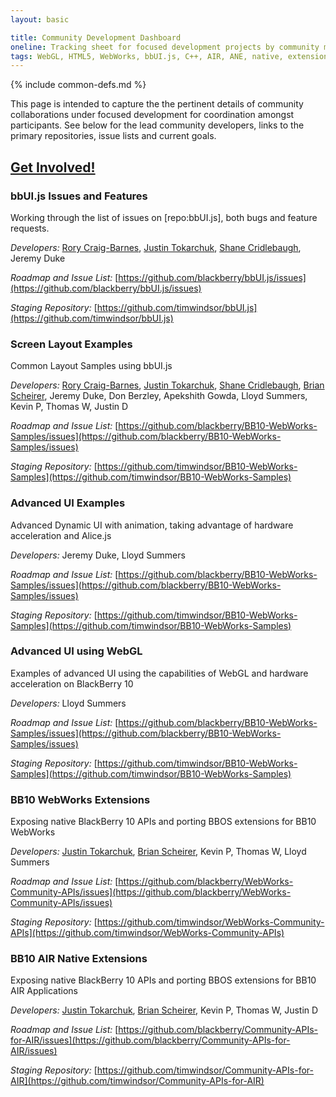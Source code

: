 ```yaml
---
layout: basic

title: Community Development Dashboard
oneline: Tracking sheet for focused development projects by community members
tags: WebGL, HTML5, WebWorks, bbUI.js, C++, AIR, ANE, native, extension
---
```

{% include common-defs.md %}

This page is intended to capture the the pertinent details of community collaborations under focused development for coordination amongst participants. See below for the lead community developers, links to the primary repositories, issue lists and current goals.

[Get Involved!](http://blackberry.github.com/howToContribute.html)
<br>
----

### bbUI.js Issues and Features

Working through the list of issues on [repo:bbUI.js], both bugs and feature requests.

_Developers:_
[Rory Craig-Barnes](http://github.com/glasspear),
[Justin Tokarchuk](http://github.com/jtokarchuk),
[Shane Cridlebaugh](http://github.com/SCrid2000),
Jeremy Duke

_Roadmap and Issue List:_
[https://github.com/blackberry/bbUI.js/issues](https://github.com/blackberry/bbUI.js/issues)

_Staging Repository:_
[https://github.com/timwindsor/bbUI.js](https://github.com/timwindsor/bbUI.js)

### Screen Layout Examples

Common Layout Samples using bbUI.js

_Developers:_
[Rory Craig-Barnes](http://github.com/glasspear),
[Justin Tokarchuk](http://github.com/jtokarchuk),
[Shane Cridlebaugh](http://github.com/SCrid2000),
[Brian Scheirer](http://github.com/bcs925),
Jeremy Duke,
Don Berzley,
Apekshith Gowda,
Lloyd Summers,
Kevin P,
Thomas W,
Justin D

_Roadmap and Issue List:_
[https://github.com/blackberry/BB10-WebWorks-Samples/issues](https://github.com/blackberry/BB10-WebWorks-Samples/issues)

_Staging Repository:_
[https://github.com/timwindsor/BB10-WebWorks-Samples](https://github.com/timwindsor/BB10-WebWorks-Samples)

### Advanced UI Examples

Advanced Dynamic UI with animation, taking advantage of hardware acceleration and Alice.js

_Developers:_
Jeremy Duke,
Lloyd Summers

_Roadmap and Issue List:_
[https://github.com/blackberry/BB10-WebWorks-Samples/issues](https://github.com/blackberry/BB10-WebWorks-Samples/issues)

_Staging Repository:_
[https://github.com/timwindsor/BB10-WebWorks-Samples](https://github.com/timwindsor/BB10-WebWorks-Samples)

### Advanced UI using WebGL

Examples of advanced UI using the capabilities of WebGL and hardware acceleration on BlackBerry 10

_Developers:_
Lloyd Summers

_Roadmap and Issue List:_
[https://github.com/blackberry/BB10-WebWorks-Samples/issues](https://github.com/blackberry/BB10-WebWorks-Samples/issues)

_Staging Repository:_
[https://github.com/timwindsor/BB10-WebWorks-Samples](https://github.com/timwindsor/BB10-WebWorks-Samples)

### BB10 WebWorks Extensions

Exposing native BlackBerry 10 APIs and porting BBOS extensions for BB10 WebWorks

_Developers:_
[Justin Tokarchuk](http://github.com/jtokarchuk),
[Brian Scheirer](http://github.com/bcs925),
Kevin P,
Thomas W,
Lloyd Summers

_Roadmap and Issue List:_
[https://github.com/blackberry/WebWorks-Community-APIs/issues](https://github.com/blackberry/WebWorks-Community-APIs/issues)

_Staging Repository:_
[https://github.com/timwindsor/WebWorks-Community-APIs](https://github.com/timwindsor/WebWorks-Community-APIs)

### BB10 AIR Native Extensions

Exposing native BlackBerry 10 APIs and porting BBOS extensions for BB10 AIR Applications

_Developers:_
[Justin Tokarchuk](http://github.com/jtokarchuk),
[Brian Scheirer](http://github.com/bcs925),
Kevin P,
Thomas W,
Justin D

_Roadmap and Issue List:_
[https://github.com/blackberry/Community-APIs-for-AIR/issues](https://github.com/blackberry/Community-APIs-for-AIR/issues)

_Staging Repository:_
[https://github.com/timwindsor/Community-APIs-for-AIR](https://github.com/timwindsor/Community-APIs-for-AIR)